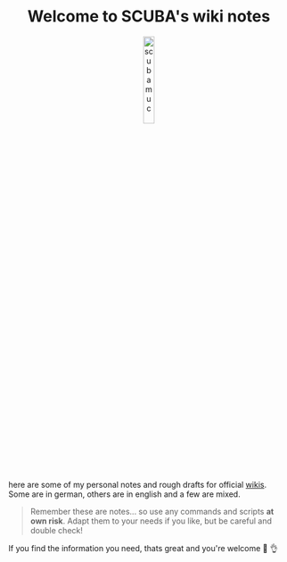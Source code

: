 <h1 align="center">Welcome to SCUBA's wiki notes</h1>

<p align="center" width="100%">
    <img width="20%" src="https://avatars.githubusercontent.com/u/54933878?s=400&u=31132eb8a567528f005143a0d339174848a06df8&v=4" alt="scubamuc">
</p>

here are some of my personal notes and rough drafts for official [wikis](https://github.com/nextcloud-snap/nextcloud-snap/wiki). Some are in german, others are in english and a few are mixed.

>Remember these are notes... so use any commands and scripts **at own risk**. Adapt them to your needs if you like, but be careful and double check!

If you find the information you need, thats great and you're welcome 🤿 👌

